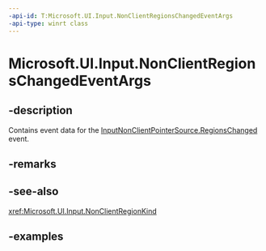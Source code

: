 ```yaml
---
-api-id: T:Microsoft.UI.Input.NonClientRegionsChangedEventArgs
-api-type: winrt class
---
```


# Microsoft.UI.Input.NonClientRegionsChangedEventArgs

<!--
public sealed class NonClientRegionsChangedEventArgs
-->

## -description

Contains event data for the [InputNonClientPointerSource.RegionsChanged](inputnonclientpointersource_regionschanged.md) event.

## -remarks

## -see-also

<xref:Microsoft.UI.Input.NonClientRegionKind>

## -examples

